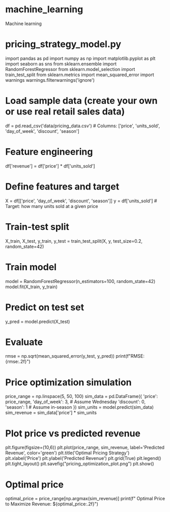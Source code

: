 # machine_learning
Machine learning 
# pricing_strategy_model.py

import pandas as pd
import numpy as np
import matplotlib.pyplot as plt
import seaborn as sns
from sklearn.ensemble import RandomForestRegressor
from sklearn.model_selection import train_test_split
from sklearn.metrics import mean_squared_error
import warnings
warnings.filterwarnings('ignore')

# Load sample data (create your own or use real retail sales data)
df = pd.read_csv('data/pricing_data.csv')  # Columns: ['price', 'units_sold', 'day_of_week', 'discount', 'season']

# Feature engineering
df['revenue'] = df['price'] * df['units_sold']

# Define features and target
X = df[['price', 'day_of_week', 'discount', 'season']]
y = df['units_sold']  # Target: how many units sold at a given price

# Train-test split
X_train, X_test, y_train, y_test = train_test_split(X, y, test_size=0.2, random_state=42)

# Train model
model = RandomForestRegressor(n_estimators=100, random_state=42)
model.fit(X_train, y_train)

# Predict on test set
y_pred = model.predict(X_test)

# Evaluate
rmse = np.sqrt(mean_squared_error(y_test, y_pred))
print(f"RMSE: {rmse:.2f}")

# Price optimization simulation
price_range = np.linspace(5, 50, 100)
sim_data = pd.DataFrame({
    'price': price_range,
    'day_of_week': 3,  # Assume Wednesday
    'discount': 0,
    'season': 1        # Assume in-season
})
sim_units = model.predict(sim_data)
sim_revenue = sim_data['price'] * sim_units

# Plot price vs predicted revenue
plt.figure(figsize=(10,6))
plt.plot(price_range, sim_revenue, label='Predicted Revenue', color='green')
plt.title('Optimal Pricing Strategy')
plt.xlabel('Price')
plt.ylabel('Predicted Revenue')
plt.grid(True)
plt.legend()
plt.tight_layout()
plt.savefig("pricing_optimization_plot.png")
plt.show()

# Optimal price
optimal_price = price_range[np.argmax(sim_revenue)]
print(f" Optimal Price to Maximize Revenue: ${optimal_price:.2f}")


